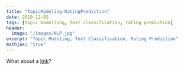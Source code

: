 ```yaml
---
title: "TopicModeling-RatingPrediction"
date: 2019-12-05
tags: [topic modelling, text classification, rating prediction]
header:
  image: "/images/NLP.jpg"
excerpt: "Topic Modeling, Text Classification, Rating Prediction"
mathjax: "true"
---
```



What about a [link](https://github.com/AbiramiKannappan/TopicModelling-RatingPrediction)?


